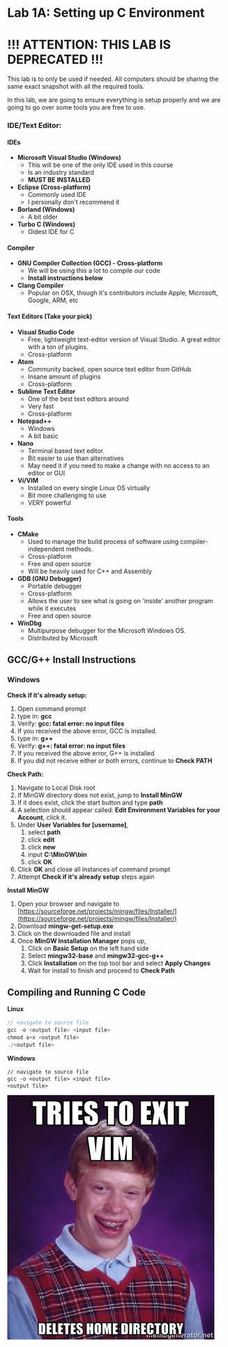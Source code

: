 # Lab 1A: Setting up C Environment

# !!! ATTENTION: THIS LAB IS DEPRECATED !!!
This lab is to only be used if needed. All computers should be sharing the same exact snapshot with all the required tools. 

In this lab, we are going to ensure everything is setup properly and we are going to go over some tools you are free to use.

### IDE/Text Editor:

#### **IDEs**

* **Microsoft Visual Studio \(Windows\)**
  * This will be one of the only IDE used in this course
  * Is an industry standard
  * **MUST BE INSTALLED**
* **Eclipse \(Cross-platform\)**
  * Commonly used IDE
  * I personally don't recommend it
* **Borland \(Windows\)**
  * A bit older
* **Turbo C \(Windows\)**
  * Oldest IDE for C

#### **Compiler**

* **GNU Compiler Collection \(GCC\) - Cross-platform**
  * We will be using this a lot to compile our code
  * **Install instructions below**
* **Clang Compiler**
  * Popular on OSX, though it's contributors include Apple, Microsoft, Google, ARM, etc

#### **Text Editors \(Take your pick\)**

* **Visual Studio Code**
  * Free, lightweight text-editor version of Visual Studio. A great editor with a ton of plugins.
  * Cross-platform
* **Atom**
  * Community backed, open source text editor from GitHub
  * Insane amount of plugins
  * Cross-platform
* **Sublime Text Editor**
  * One of the best text editors around
  * Very fast
  * Cross-platform
* **Notepad++**
  * Windows
  * A bit basic
* **Nano**
  * Terminal based text editor.
  * Bit easier to use than alternatives
  * May need it if you need to make a change with no access to an editor or GUI
* **Vi/VIM**
  * Installed on every single Linux OS virtually
  * Bit more challenging to use
  * VERY powerful

#### **Tools**

* **CMake**
  * Used to manage the build process of software using compiler-independent methods. 
  * Cross-platform
  * Free and open source
  * Will be heavily used for C++ and Assembly
* **GDB \(GNU Debugger\)**
  * Portable debugger
  * Cross-platform
  * Allows the user to see what is going on 'inside' another program while it executes
  * Free and open source
* **WinDbg**
  * Multipurpose debugger for the Microsoft Windows OS. 
  * Distributed by Microsoft

## GCC/G++ Install Instructions

### Windows

**Check if it's already setup:**

1. Open command prompt
2. type in: **gcc**
3. Verify: **gcc: fatal error: no input files**
4. If you received the above error, GCC is installed. 
5. type in: **g++**
6. Verify: **g++: fatal error: no input files**
7. If you received the above error, G++ is installed
8. If you did not receive either or both errors, continue to **Check PATH**

**Check Path:**

1. Navigate to Local Disk root
2. If MinGW directory does not exist, jump to **Install MinGW**
3. If it does exist, click the start button and type **path**
4. A selection should appear called: **Edit Environment Variables for your Account**, click it. 
5. Under **User Variables for \[username\]**, 
   1. select **path**
   2. click **edit**
   3. click **new**
   4. input **C:\MinGW\bin**
   5. click **OK**
6. Click **OK** and close all instances of command prompt
7. Attempt **Check if it's already setup** steps again

**Install MinGW**

1. Open your browser and navigate to [https://sourceforge.net/projects/mingw/files/Installer/](https://sourceforge.net/projects/mingw/files/Installer/)
2. Download **mingw-get-setup.exe**
3. Click on the downloaded file and install
4. Once **MinGW Installation Manager** pops up,
   1. Click on **Basic Setup** on the left hand side
   2. Select **mingw32-base** and **mingw32-gcc-g++**
   3. Click **Installation** on the top tool bar and select **Apply Changes**
   4. Wait for install to finish and proceed to **Check Path**

## Compiling and Running C Code

**Linux**

```go
// navigate to source file
gcc -o <output file> <input file>
chmod a+x <output file>
./<output file>
```

**Windows**

```
// navigate to source file
gcc -o <output file> <input file>
<output file>
```

![](/assets/r_170390_1mBnJ.jpg)

